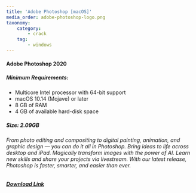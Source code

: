 ```yaml
---
title: 'Adobe Photoshop [macOS]'
media_order: adobe-photoshop-logo.png
taxonomy:
    category:
        - crack
    tag:
        - windows
---
```


#### Adobe Photoshop 2020
##### Minimum Requirements:
* Multicore Intel processor with 64-bit support
* macOS 10.14 (Mojave) or later
* 8 GB of RAM
* 4 GB of available hard-disk space

##### Size: 2.09GB

###### From photo editing and compositing to digital painting, animation, and graphic design — you can do it all in Photoshop. Bring ideas to life across desktop and iPad. Magically transform images with the power of AI. Learn new skills and share your projects via livestream. With our latest release, Photoshop is faster, smarter, and easier than ever.



##### [Download Link](magnet:?xt=urn:btih:EB6B9E992F490AFFA6EBA879BFEC1ECEDDD6897C&dn=Photoshop&tr=udp%3a%2f%2ftracker.openbittorrent.com%3a1337%2fannounce&tr=udp%3a%2f%2ftracker.opentrackr.org%3a1337%2fannounce)